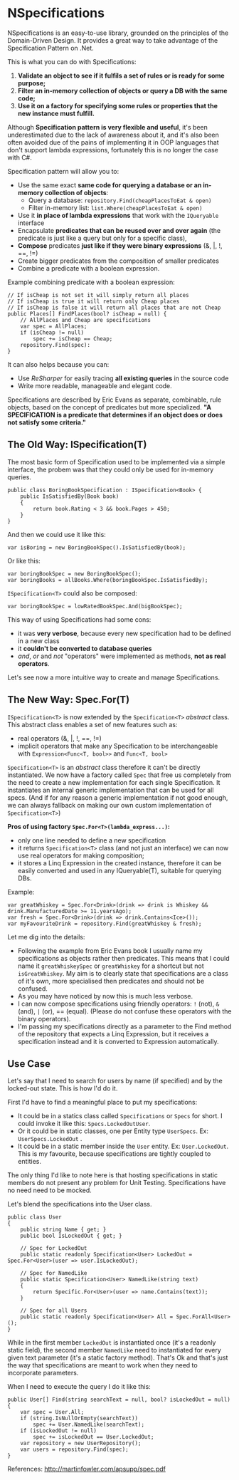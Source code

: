 NSpecifications
====

NSpecifications is an easy-to-use library, grounded on the principles of the  Domain-Driven Design. It provides a great way to take advantage of the Specification Pattern on .Net.

This is what you can do with Specifications:

 1. **Validate an object to see if it fulfils a set of rules or is ready for some purpose;**
 2. **Filter an in-memory collection of objects or query a DB with the same code;**
 3. **Use it on a factory for specifying some rules or properties that the new instance must fulfill.**

Although **Specification pattern is very flexible and useful**, it's been underestimated due to the lack of awareness about it, and it's also been often avoided due of the pains of implementing it in OOP languages that don't support lambda expressions, fortunately this is no longer the case with C#. 

Specification pattern will allow you to:

 - Use the same exact **same code for querying a database or an in-memory collection of objects**: 
	 - Query a database: `repository.Find(cheapPlacesToEat & open)`
	 - Filter in-memory list: `list.Where(cheapPlacesToEat & open)`
 - Use it **in place of lambda expressions** that work with the `IQueryable` interface
 - Encapsulate **predicates that can be reused over and over again** (the predicate is just like a query but only for a specific class),
 - **Compose** predicates **just like if they were binary expressions**  (&, |, !, ==, !=)
 - Create bigger predicates from the composition of smaller predicates
 - Combine a predicate with a boolean expression.
   
Example combining predicate with a boolean expression:

    // If isCheap is not set it will simply return all places
    // If isCheap is true it will return only Cheap places
    // If isCheap is false it will return all places that are not Cheap
    public Places[] FindPlaces(bool? isCheap = null) {
        // AllPlaces and Cheap are specifications
        var spec = AllPlaces;
        if (isCheap != null)
	        spec += isCheap == Cheap;
        repository.Find(spec):
    }

It can also helps because you can:
 - Use *ReSharper* for easily tracing **all existing queries** in the source code 
 - Write more readable, manageable and elegant code.

Specifications are described by Eric Evans as separate, combinable, rule objects, based on the concept of predicates but more specialized. **"A SPECIFICATION is a predicate that determines if an object does or does not satisfy some criteria."**

The Old Way: ISpecification(T)
--------------
The most basic form of Specification used to be implemented via a simple interface, the probem was that they could only be used for in-memory queries. 

    public class BoringBookSpecification : ISpecification<Book> {
	    public IsSatisfiedBy(Book book)
	    {
		    return book.Rating < 3 && book.Pages > 450;
	    }
    }

And then we could use it like this:

    var isBoring = new BoringBookSpec().IsSatisfiedBy(book);

Or like this:

    var boringBookSpec = new BoringBookSpec();
    var boringBooks = allBooks.Where(boringBookSpec.IsSatisfiedBy);

`ISpecification<T>` could also be composed:

    var boringBookSpec = lowRatedBookSpec.And(bigBookSpec);

This way of using Specifications had some cons:

 - it was **very verbose**, because every new specification had to be defined in a new class
 - it **couldn't be converted to database queries**
 - *and*, *or* and *not* "operators" were implemented as methods, **not as real operators**. 

Let's see now a more intuitive way to create and manage Specifications.

## The New Way: Spec.For(T) ##

`ISpecification<T>` is now extended by the `Specification<T>` *abstract* class. This abstract class enables a set of new features such as: 

 - real operators (&, |, !, ==, !=)
 - implicit operators that make any Specification to be interchangeable with `Expression<Func<T, bool>>` and `Func<T, bool>` 

`Specification<T>` is an *abstract* class therefore it can't be directly instantiated. We now have a factory called `Spec` that free us completely from the need to create a new implementation for each single Specification. It instantiates an internal generic implementation that can be used for all specs. (And if for any reason a generic implementation if not good enough, we can always fallback on making our own custom implementation of `Specification<T>`) 

**Pros of using factory `Spec.For<T>(lambda_express...)`:**

 - only one line needed to define a new specification
 - it returns `Specification<T>` class (and not just an interface) we can now use real operators for making composition;
 - it stores a Linq Expression in the created instance, therefore it can be easily converted and used in any IQueryable(T), suitable for querying DBs. 

Example:

    var greatWhiskey = Spec.For<Drink>(drink => drink is Whiskey && drink.ManufacturedDate >= 11.yearsAgo);
    var fresh = Spec.For<Drink>(drink => drink.Contains<Ice>());
    var myFavouriteDrink = repository.Find(greatWhiskey & fresh);
    
Let me dig into the details:

 - Following the example from Eric Evans book I usually name my  specifications as objects rather then predicates. This means that I could name it  `greatWhiskeySpec` or `greatWhiskey` for a shortcut but not `isGreatWhiskey`. My aim is to clearly state that specifications are a class of it's own, more specialised then predicates and should not be confused. 
 - As you may have noticed by now this is much less verbose.
 - I can now compose specifications using friendly operators: `!` (not), `&` (and), `|` (or), == (equal). (Please do not confuse these operators with the binary operators).
 - I'm passing my specifications directly as a parameter to the Find method of the repository that expects a Linq Expression, but it receives a specification instead and it is converted to Expression automatically.

## Use Case ##

Let's say that I need to search for users by name (if specified) and by the locked-out state. This is how I'd do it.

First I'd have to find a meaningful place to put my specifications: 

 - It could be in a statics class called `Specifications` or `Specs` for short. I could invoke it like this: `Specs.LockedOutUser`.   
 - Or it could be in static classes, one per Entity type `UserSpecs`. Ex: `UserSpecs.LockedOut` .
 - It could be in a static member inside the `User` entity. Ex: `User.LockedOut`. This is my favourite, because specifications are tightly coupled to entities. 

The only thing I'd like to note here is that hosting specifications in static members do not present any problem for Unit Testing. Specifications have no need need to be mocked.

Let's blend the specifications into the User class.

    public class User 
    {
	    public string Name { get; }
	    public bool IsLockedOut { get; }
	    
	    // Spec for LockedOut
	    public static readonly Specification<User> LockedOut = Spec.For<User>(user => user.IsLockedOut);  
	    
	    // Spec for NamedLike
	    public static Specification<User> NamedLike(string text) 
	    {
		    return Specific.For<User>(user => name.Contains(text));
	    }
		
		// Spec for all Users
		public static readonly Specification<User> All = Spec.ForAll<User>();  
    }

While in the first member `LockedOut` is instantiated once (it's a readonly static field), the second member `NamedLike` need to instantiated for every given text parameter (it's a static factory method). That's Ok and that's just the way that specifications are meant to work when they need to incorporate parameters.

When I need to execute the query I do it like this:

    public User[] Find(string searchText = null, bool? isLockedOut = null) {
	    var spec = User.All;
	    if (string.IsNullOrEmpty(searchText))
		    spec += User.NamedLike(searchText);
		if (isLockedOut != null)
			spec += isLockedOut == User.LockedOut;
		var repository = new UserRepository();
	    var users = repository.Find(spec);
    }




 





References:
http://martinfowler.com/apsupp/spec.pdf




